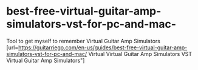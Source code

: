 # best-free-virtual-guitar-amp-simulators-vst-for-pc-and-mac-
Tool to get myself to remember Virtual Guitar Amp Simulators [url=https://guitarriego.com/en-us/guides/best-free-virtual-guitar-amp-simulators-vst-for-pc-and-mac/ Virtual Virtual Guitar Amp Simulators VST Virtual Guitar Amp Simulators"]




